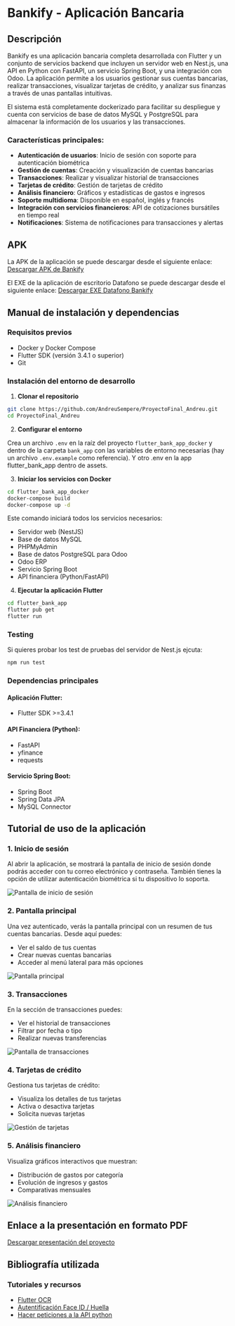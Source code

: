 # Bankify - Aplicación Bancaria

## Descripción

Bankify es una aplicación bancaria completa desarrollada con Flutter y un conjunto de servicios backend que incluyen un servidor web en Nest.js, una API en Python con FastAPI, un servicio Spring Boot, y una integración con Odoo. La aplicación permite a los usuarios gestionar sus cuentas bancarias, realizar transacciones, visualizar tarjetas de crédito, y analizar sus finanzas a través de unas pantallas intuitivas.

El sistema está completamente dockerizado para facilitar su despliegue y cuenta con servicios de base de datos MySQL y PostgreSQL para almacenar la información de los usuarios y las transacciones.

### Características principales:

- **Autenticación de usuarios**: Inicio de sesión con soporte para autenticación biométrica
- **Gestión de cuentas**: Creación y visualización de cuentas bancarias
- **Transacciones**: Realizar y visualizar historial de transacciones
- **Tarjetas de crédito**: Gestión de tarjetas de crédito
- **Análisis financiero**: Gráficos y estadísticas de gastos e ingresos
- **Soporte multidioma**: Disponible en español, inglés y francés
- **Integración con servicios financieros**: API de cotizaciones bursátiles en tiempo real
- **Notificaciones**: Sistema de notificaciones para transacciones y alertas

## APK

La APK de la aplicación se puede descargar desde el siguiente enlace:
[Descargar APK de Bankify](https://drive.google.com/file/d/1ctn91Ty-2tBAaC7zyAOWWnq9MLt-eook/view?usp=sharing)

El EXE de la aplicación de escritorio Datafono se puede descargar desde el siguiente enlace:
[Descargar EXE Datafono Bankify](https://drive.google.com/file/d/1fIcdnkWNnEuOIFkE4xbGrobXm3TCxyMt/view?usp=sharing)

## Manual de instalación y dependencias

### Requisitos previos

- Docker y Docker Compose
- Flutter SDK (versión 3.4.1 o superior)
- Git

### Instalación del entorno de desarrollo

1. **Clonar el repositorio**

```bash
git clone https://github.com/AndreuSempere/ProyectoFinal_Andreu.git
cd ProyectoFinal_Andreu
```

2. **Configurar el entorno**

Crea un archivo `.env` en la raíz del proyecto `flutter_bank_app_docker` y dentro de la carpeta `bank_app` con las variables de entorno necesarias (hay un archivo `.env.example` como referencia). Y otro .env en la app flutter_bank_app dentro de assets.

3. **Iniciar los servicios con Docker**

```bash
cd flutter_bank_app_docker
docker-compose build
docker-compose up -d
```

Este comando iniciará todos los servicios necesarios:

- Servidor web (NestJS)
- Base de datos MySQL
- PHPMyAdmin
- Base de datos PostgreSQL para Odoo
- Odoo ERP
- Servicio Spring Boot
- API financiera (Python/FastAPI)

4. **Ejecutar la aplicación Flutter**

```bash
cd flutter_bank_app
flutter pub get
flutter run
```

### Testing

Si quieres probar los test de pruebas del servidor de Nest.js ejcuta:

```bash
npm run test
```

### Dependencias principales

#### Aplicación Flutter:

- Flutter SDK >=3.4.1

#### API Financiera (Python):

- FastAPI
- yfinance
- requests

#### Servicio Spring Boot:

- Spring Boot
- Spring Data JPA
- MySQL Connector

## Tutorial de uso de la aplicación

### 1. Inicio de sesión

Al abrir la aplicación, se mostrará la pantalla de inicio de sesión donde podrás acceder con tu correo electrónico y contraseña. También tienes la opción de utilizar autenticación biométrica si tu dispositivo lo soporta.

![Pantalla de inicio de sesión](img/login.jpg)

### 2. Pantalla principal

Una vez autenticado, verás la pantalla principal con un resumen de tus cuentas bancarias. Desde aquí puedes:

- Ver el saldo de tus cuentas
- Crear nuevas cuentas bancarias
- Acceder al menú lateral para más opciones

![Pantalla principal](img/homescreen.jpg)

### 3. Transacciones

En la sección de transacciones puedes:

- Ver el historial de transacciones
- Filtrar por fecha o tipo
- Realizar nuevas transferencias

![Pantalla de transacciones](img/transactions.jpg)

### 4. Tarjetas de crédito

Gestiona tus tarjetas de crédito:

- Visualiza los detalles de tus tarjetas
- Activa o desactiva tarjetas
- Solicita nuevas tarjetas

![Gestión de tarjetas](img/credit_card.jpg)

### 5. Análisis financiero

Visualiza gráficos interactivos que muestran:

- Distribución de gastos por categoría
- Evolución de ingresos y gastos
- Comparativas mensuales

![Análisis financiero](img/estadisticas.jpg)

## Enlace a la presentación en formato PDF

[Descargar presentación del proyecto](https://drive.google.com/file/d/your-presentation-link/view)

## Bibliografía utilizada

### Tutoriales y recursos

- [Flutter OCR](https://medium.com/@frojho/flutter-projects-05-building-an-optical-character-recognition-ocr-app-639c165f857d)
- [Autentificación Face ID / Huella](https://medium.com/@dev.jocgomez/implementa-autenticaci%C3%B3n-biom%C3%A9trica-en-tu-proyecto-de-flutter-64b7d4f7c288)
- [Hacer peticiones a la API python](https://www.datacamp.com/es/tutorial/making-http-requests-in-python)
